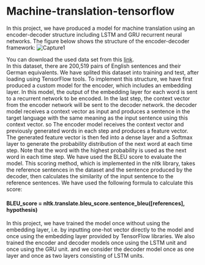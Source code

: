 # Machine-translation-tensorflow

In this project, we have produced a model for machine translation using an encoder-decoder structure including LSTM and GRU recurrent neural networks.
The figure below shows the structure of the encoder-decoder framework:
![Capture1](https://user-images.githubusercontent.com/115353236/200183144-4fb78f5f-93a8-44ed-8c12-c9658ec7e700.PNG)

You can download the used data set from this [link](http://www.manythings.org/anki/deu-eng.zip).<br> In this dataset, there are 200,519 pairs of English sentences
and their German equivalents. 
We have splited this dataset into training and test, after loading using TensorFlow tools.
To implement this structure, we have first produced a custom model for the encoder, which includes an embedding layer.
In this model, the output of the embedding layer for each word is sent to a recurrent network to be encoded. In the last step, 
the context vector from the encoder network will be sent to the decoder network. the decoder model receives a context vector as input and produces a sentence 
in the target language with the same meaning as the input sentence using this context vector. so The encoder model receives the context vector and previously generated 
words in each step and produces a feature vector. The generated feature vector is then fed into a dense layer and a Softmax layer to generate the probability distribution of the next word at each time step. Note that the word with the highest probability is used as the next word in each time step.
We have used the BLEU score to evaluate the model. This scoring method, which is implemented in the nltk library, takes the reference sentences in the dataset and the sentence produced by the decoder, then calculates the similarity of the input sentence to the reference sentences. We have used the following formula to calculate this score:

#### BLEU_score = nltk.translate.bleu_score.sentence_bleu([references], hypothesis)

In this project, we have trained the model once without using the embedding layer, i.e. by inputting one-hot vector directly to the model and once using the embedding 
layer provided by TensorFlow libraries. We also trained the encoder and decoder models once using the LSTM unit and once using the GRU unit. 
and we consider the decoder model once as one layer and once as two layers consisting of LSTM units.
